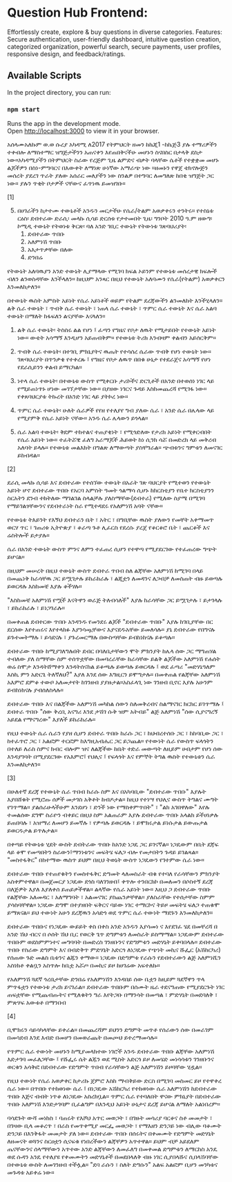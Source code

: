 # Question Hub Frontend:
Effortlessly create, explore & buy questions in diverse categories. Features: Secure authentication, user-friendly dashboard, intuitive question creation, categorized organization, powerful search, secure payments, user profiles, responsive design, and feedback/ratings.

## Available Scripts

In the project directory, you can run:

### `npm start`

Runs the app in the development mode.\
Open [http://localhost:3000](http://localhost:3000) to view it in your browser.


አሰላሙአለኩም ወ.ወ
ሱረያ አካዳሚ ለ2017 የትምህርት ዘመን ከኬጂ1 -ከኬጅ3 ያሉ ተማሪዎችን ተቀብሎ ለማስተማር ዝግጅታችንን አጠናቀን እየጠበቅናችሁ መሆኑን ስናበስር በታላቅ ደስታ ነው።አካዳሚያችን በትምህርት ስራው የረጅም ጊዜ ልምድና ብቃት ባላቸው ሴቶች የተቋቋመ መሆኑ ልጆችዎን በስነ-ምግባርና በእውቀት ለማነጽ ሁነኛው አማራጭ ነው ።ዘመኑን የዋጀ ቴክኖሎጅን መሰረት ያደረገ ጥራት ያለው አሰራር መለያችን ነው ስንልዎ በተግባር ለመግለጽ ከበቂ ዝግጅት ጋር ነው። ያሉን ጥቂት ቦታዎች ናቸውና ፈጥነዉ ይመዝገቡ።





[1]

5. በሀገራችን ከታተሙ ተውኔቶች አንዱን መርታችሁ የሴራ/ትልም አወቃቀሩን ተንትሩ።
የተስኔቱ ርዕስ፡ ደብተራው
ድራሲ፡  መላኩ ሲሳይ
ድርሰቱ የታተመበት ጊዜ፡  ግንቦት 2010 ዓ.ም
ዘውግ፡ ኮሚዲ ተውኔት
የትወነቱ ቅርጽ፡  ባለ አንድ ገቢር ተውኔት
የትውነቱ ገጽባህሪያት፡ 
	1. ደብተራው ጥበቡ
	2. አለምነሽ ጥበቡ
	3. አእታጥቃቸው በለው
	4. ድንበሬ

የትውኔት አለባዉያን አንድ ተውኔት ሊያማላው የሚገባ ክፍል ኦይንም የተውኔቱ መሰረታዊ ክፍሎች ብለን ልንወስዳቸው እንችላለን። ከዚህም አንጻር በዚህ የተውኔት አለባሙን የሴራ(የትልም) አወቃቀርን እንመለከታለን።

በተውኔት ዉስት አምስት አይነት የሴራ አይነቶች ወይም የትልም ደረጃውችን ልንመለከት እንችሂላለን። ልቅ ሴራ ተውኔት ፣ ጥብቅ ሴራ ተውኔት ፣ ነጠላ ሴራ ተውኔት ፣ ጥምር ሴራ ተውኔት እና ሴራ አልባ ተውኔት በማለት ከፋፍለን ልናያቸው እናላለን።

1. ልቅ ሴራ ተውኔት፡  ትስስሩ ልል የሆነ ፤ ፈጣን የግዜና የቦታ ለዉት የሚታይበት የተውኔት አይነት ነው። ውቴት አሳማኝ እንዲሆን አይጠብቅም።  የተውኔቱ ትሪክ እንብዛም ቀልብን አይሰርቅም።

2. ጥብቅ ሴራ ተውኔት፡ በተገቢ ምክኒያትና ዉጤት የተሳሰረ ሴራው ጥብቅ የሆነ ተውኔት ነው። ገጽባህሪያት በጥንቃቄ የተቀረጹ ፤ የግዜና የቦታ ለዉጥ በበቁ ሁኔታ የተደራጀና አሳማኝ የሆነ የደራሲይንን ቀልብ ይማርካል።
   
3. ነተላ ሴራ ተውኔት፡ በተውኔቱ ውስጥ የሚቀርቡ ታሪኮችና ድርጊቶች በአንድ በተወሰነ ነገር ላይ የሚይጠነጥኑ  ሆነው መገኘታቸው ነው። በያዘው ነገርና ጉዳይ እስከመጨረሻ የሚገፋ ነው። የቀጸባህርያቱ ትኩረት በአንድ ነገር ላይ ያትኮረ ነው።

4. ጥምር ሴራ ተውኔት፡ ሁለት ሴራዎች የየዘ የተለያየ ግብ ያለው ሴራ ፣ አንድ ሴራ በሌላው ላይ የሚያምቅ የሴራ አይነት ናቸው። አንዱ ሴራ ሌላውን ይጎላል።

5. ሴራ አልባ ተውኔት፡ ቅደም ተከተልና ተጠያቂነት ፣ የሚጎድለው የታሪክ አይነት የሚቀርብበት የሴራ አይነት ነው። ተፈትሯዊ ፈለግ አራማጆች ሕይወት ከነ ሲንክ ሳሯ በመድረክ ላይ መቅረብ አለባት ይላሉ። የተውኔቱ መልእክት በግልጽ ለማውጣት ያስቸግራል። ጭብቱንና ግምቱን ለመናገር ይከብዳል።


[2]

ደራሲ መላኩ ሲሳይ እና ደብተራው የተሰኘው ተውኔት በአራት ገጽ ባህርያት የሚተወን የተውኔት አይነት ሆኖ ደብተራው ጥበቡ የአርባ አምስት ዓመት ጎልማሳ ሲሆኑ ከክርስቲያን የቤተ ክርስቲያንን ስርአትን ደንብ ተከትለው ማገልገል ስላልቻሉ ያለስማቸው(ደብተራ) የሚለው ስያሜ በሚገባ የማይገልፃቸውንና የደብተራነት ስራ የሚተዳደሩ የአለምነሽ አባት ናቸው።

የተውኔቱ ትእይንት የእኝህ ደብተራን ቤት ፣ አትር ፣ በግቢቸው ዉስት ያለውን የመቸት አቀማመጥ ወርሃ ጥር ፣ ገጠሪቱ ኢትዮጵያ ፣ ቆራጣ ጉቶ ሊፈርስ የደረሱ ያረጀ የቆርቆሮ ቤት ፣ ጨርቆች እና ሬስትሎች ይታያሉ።

ሴራ በአንድ ተውኔት ውስጥ ምንና ለምን ተፈጠረ ሲሆን የተዋጣ የሚያደርገው የተፈጠረው ግጭት ይሆናል።
 
በዚህም መሠረት በዚህ ተውኔት ውስጥ ደብተራ ጥበብ ስለ ልጃቸው አለምነሽ ከሚገባ በላይ በመጨነቅ ከራሳቸዉ  ጋር ይሟገታሉ ይከራከራሉ ፣ ልጂቷን ለመዳንና ለጋብቻ ለመስጠት ብዙ ይወጣሉ ይወርዳሉ እስከመቼ እያሉ ቆችሃሉ።

"እስከመቼ አለምነሽ የሟች  እናትዋን ወራጅ ትለብሳለች" እያሉ ከራሳቸው ጋር ይሟገታሉ ፣ ይታገላሉ ፣ ይከራከራሉ ፣ ይነጋገራሉ።

በመቀጠል ደብተርው ጥበቡ አንዳንዱ የመንደሩ ልጆች "ደብተራው  ጥበቡ" እያሉ ከገቢያቸው በር ደርሰው እየተጠሩና እየተላከፉ እያንሳጯቸውና እያናደዱአቸው ይመለሳሉ። ያኔ ደብተራው የበግናሉ ይጉተመትማሉ ፣ ይሳደናሉ ፣ ያጉረመርማሉ በውስጣቸው ይብከነከናሉ ይቆጣሉ።

ደብተራው ጥበቡ ከሚያገለግሉበት ደብር በባለቤታቸውን ሞት ምክንያት ከሌላ ሰው ጋር ማግጠሃል ተብለው ያለ ስማቸው ስም ተሰጥቷቸው በመባረራቸው ከራሳቸው ይልቅ ልጆችው አለምነሽ የሐሰት ወሬ ስሞታ እንዳትሸማቀን እንዳትሰናከል ይቆጫሉ ይወጣሉ ይወርዳሉ ፤  ወደ ፈጣሪ "መድሃኔዓለም እስኪ ምን አድርጌ ትለኛለህ?" እያለ እንደ ሰው እግዚርን ይሞግታሉ። በመቀጠል የልጃቸው  አለምነሽ አእምሮ ደምቆ ተውቦ አለመታየት ከገንዘብ ያያዙታል።አስፈላጊ ነው ገንዘብ ቢኖር እያሉ አሁንም ይብከነከናሉ ያብሰለስላሉ።

ደብተራው ጥበቡ እና በልጃችው አለምነሽ መካከል ሰውን ስለመቅረብና ስልማናገር ክርክር ይገጥማሉ ፤ ደብተራ ጥበቡ "ሰው ቅረቢ አናግሪ እንደ ታሽገ ሱቅ ዝም አትብይ" ልጅ አለምነሽ "ሰው ሲያናግረኝ አይደል የማናግረው" እያለች ይከራከራሉ።

የዚህ ተውኔት ሴራ ሴራን የያዘ ሲሆን ደብተራ ጥበቡ ከራሱ ጋር ፣ ከህብረተሰቡ ጋር ፣ ከከባቢው ጋር ፣ ከተፈጥሮ ጋር ፣ አልፎም ተርፎም ከእግዚአብሔር ጋር ይጋጨል። የተውነት ሴራ የውስጥ ፍላጎትን በተለይ ለራስ ስምና ክብር ብሎም ዝና ለልጃችው ከቤት ተድራ መውጣት ለዚይም ሀብታም የሆነ ሰው እንዳያገባት በሚያደርገው የአእምሮ፤ የህሊና ፤ የፍላጎት እና የምኞት ትግል ዉስት የተውኔቱን ሴራ እንመለከታለን።


[3]

በሁለተኛ ደረጃ የተውኔት ሴራ ጥበብ ከራሱ ስም እና በአካባቢው "ደብተራው ጥበቡ" እያሉት እያበሸቁት የሚሮጡ ሰዎች መታገስ አቅቶት ከብዶታል።  ከዚህ የተነሣ የህሊና ውስጥ ትግልና  ሙግት የገጥማል። ያልሰራሁላችሁም እንደሆነ ፣ ድንች ነው የማስቀምጥበት" ፣ "ልክ አገበዋለው" እየሉ ተመልሰው ደግሞ ስራዮን ብቀይር በዚህ ስም አልጠራም እያሉ ደብተራው ጥበቡ አላልክ ይችሀነቃሉ ይጠበባሉ ፣ አዝማሪ ለመሆን ይመኛሉ ፣ የዎጣሉ ይወርዳሉ ፣ ይሞክሩታል ይነሱታል ይውጡታል ይወርዱታል ይጥሉታል።

በቀጣይ የትውኔቱ ሂደት ውስት ደብትራው ጥበቡ ከአንድ ነጋዴ ጋር ይገናኛል። ነጋዴውም በቤት ደጃፍ ላይ ቆሞ የመጣበትን ስራውን፤ማንነቱንና መፍትሄ ፍለጋ ብሎ የመታበትን ጉዳይ ይገልጻል። "መስተፋቅር" በከተማው ዉስጥ ይህም በዚህ ትወኔት ውስጥ ነጋዴውን የገተምው ሴራ ነው።

ደብተራው ጥበቡ የተጠየቁትን የመስተፋቅር ድግመት ላለመስራት ብቁ የተባለ የራሳቸውን ምክንያት አስቀምተዋል። በመጀመርያ ነጋዴው ደጎስ ባለገንዘብ፤ ቀጥሎ ተንበርክኮ በመለመን በሶስተኝ ደረጃ በለጅዎት እያለ እያለቀሰ ይጠይቃችዋል። ልላኛው የሴራ አይነት ነው። እዚህ ጋ ደብተራው ጥበቡ የልጃቸው አለመዳር ፣ አለማግባት ፣ አልመናገር ያስጨንቃቸዋል። ያለስራቸው የተሰታቸው ስምም ያሳስባቸዋል። ነጋዴው ድግሞ በተያዘበት ፍቅርና ባይው ነገር ተማርኮና ትይዞ መፍትሄ ፍለጋ ተጠቁሞ ይማጸናል። ይህ ተውነት አሁን ደረጃዉን አሳድጎ ወደ ጥምር ሴራ ተውነት ማደጉን እንመለከታለን።

ደብተራው ጥበቡና የነጋዴው ውይይት ቀስ በቀስ አንድ አንዱን እያሳመነ ና እየደገፈ ሄደ በመቸረሻ በ አንድ ሽህ ብርና በ ሶሰት ሽህ ቢር የወርቅ ጌጥ ድግምቱን ለመስራት ይስማማል። ነጋዴውም ደብተራው ጥበቡም ወደስምምነተና መግባባት በመድረስ ገንዘቡንና የድግምቱን መድሃኒት ይቀባበላሉ። 
ደብተራው ጥበቡ የስራው ድግምት እና በብድቅጥ ምድሃኒት አድርጎ ለነጋዴው የጭነት መኪና ሹፌር (አሽከርካሪ) የሰጠው ጉድ መልስ ቤቱንና ልጁን ቀማው። ነጋዴው በድግምቱ የራሱን የደብተራውን ልጅ አለምነሺን አስነክቶ ቀልቧን አስጥሎ ከቤቷ አሯጦ በመኪና ይዞ ከሀገሬው አፍተለኩ።

የአለምንሽ ጓደኛ ጎረቤታቸው ድንበሬ የአለምነሽን እንዳበይ ሰው ቤቷን ከዚይም ጓደኛዋን ጥላ ምጥፋቷን የተውነቱ ታሪክ ይናገራል። ደብተራው ጥበቡም በሰሙት ዜራ ተደናግጠው የሚያደርጉት ነገር ጠፍቷቸው የሚጨብጡትና የሚለቁትን ግራ እየትጋቡ በማንሳት በመጣል ፣ ምድሃኒት በመደባለቅ ፣ ምጽሃፍ አውቱቶ በማንበብ 

[4]  

ቢሞክሩን ሳይሳካላቸው ይቀራል። በመጨረሻም ይህንን ድግምት መጥቶ የሰራውን ሰው በመራገም በመሳደብ እንደ እብድ በመሆን በመወራጨት በመጮህ ይተረማመሳሉ።

የጥምር ሴራ ተውነት መሆኑን ከሚያመላክተው ነገሮች አንዱ ደብተራው ጥበቡ ልጃቸው አለምነሽ እድታገባ መፈለጋቸው ፤ የሹፌሩ ሴት ልጁን ወደ ሚስት አድርጎ ይዞ ለመሄድ መነሳሳቱን ገንዘቡንና ወርቁን አሳቅፎ በደብተራው የድግምት ጥበብ የራሳቸውን ልጅ አለምነሽን ይዞባቸው ሂዷል።

የዚህ ተውነት የሴራ አወቃቀር ከታሪኩ ጀምሮ እስከ ማብቅይው ድርስ በሚገባ መስመር ይዞ የተዋቀረ ሴራ ነው። በጥበቡ የተከወነው ሴራ ፤ በነጋዴው አሽከርካሪ የተከወነው ሴራ አለምነሽን ከደብተራው ጥበቡ  እጅና ብብት  ነጥቆ ለነጋዴው አስረክቧል።  ጥምር ሴራ የተባለበት ዋናው ምክኒያት በደብተራው ጥበቡ አለምነሽ እንድታገባም ቢፈልግም በእንዲህ አይነት ሁኔታና ደረጃ ይሆናል ለማለት አልነበረም።

ባሳደጉት ውሻ መነከስ ፣ ባጠሩት የእሾህ አጥር መወጋት ፣ በገዙት መሳሪያ ባርቆና ስቶ መመታት ፣ በገዛው ቢላ መቆረጥ ፣  በራስ የመጥቀሚያ መርፌ መወጋት ፣ የማእዘን ድንጋይ ነው ብሊው ባቆሙት ድንጋይ በእንቅፋት መመታት ያለ ነው። ደብተራው ጥበቡ በሰሩትና በቀመሙት የድግምት መድሃኒት ለዘመናት ወጓንና ስርዐቷን ሲናፍቁ የነበረችውን ልጃቸዎን አጥተዋል። ይህም ብቻ አይደለም ጤናቸውንና ሰላማቸውን አጥተው አንድ ልጃቸውን ለመፈለግ በመቀመል ድግምቱን ለማርከስ አንዴ ወደ ሱዳን አንዴ የተለያዩ የቀመሙትን መድሃኒቶች በመደበላለቅ ብዙ ነገር ሲያበላሹና ሲበላሽባቸው በተውኔቱ ውስት ለመገንዘብ ተችሏል። "ደባ ራሱን ፣ ስለት ድግሱን" አልፍ አልፎም ቢሆን መንካቱና መጉዳቱ አይቀሬ ነው።     
